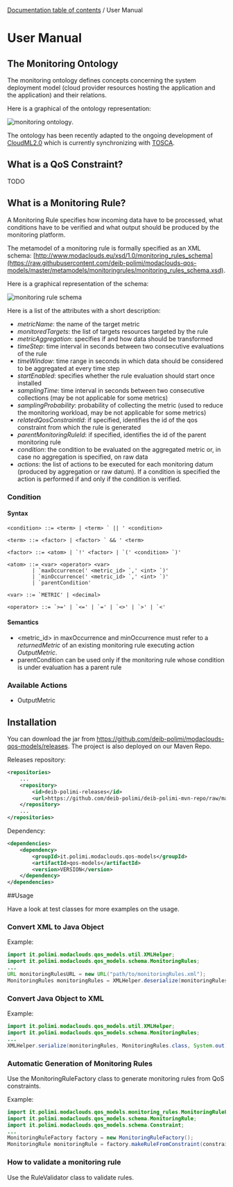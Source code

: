 [Documentation table of contents](TOC.md) / User Manual

# User Manual

## The Monitoring Ontology

The monitoring ontology defines concepts concerning the system deployment model (cloud provider
resources hosting the application and the application) and their relations.

Here is a graphical of the ontology representation:

![monitoring ontology](img/ontology.jpg "Monitoring Ontology").

The ontology has been recently adapted to the ongoing development of [CloudML2.0](http://cloudml.org/)
which is currently synchronizing with 
[TOSCA](https://www.oasis-open.org/committees/tc_home.php?wg_abbrev=tosca).

## What is a QoS Constraint?

TODO

## What is a Monitoring Rule?

A Monitoring Rule specifies how incoming data have to be processed, what conditions have to be
 verified and what output should be produced by the monitoring platform.

The metamodel of a monitoring rule is formally specified as an XML schema:
[http://www.modaclouds.eu/xsd/1.0/monitoring_rules_schema](https://raw.githubusercontent.com/deib-polimi/modaclouds-qos-models/master/metamodels/monitoringrules/monitoring_rules_schema.xsd).

Here is a graphical representation of the schema:

![monitoring rule schema](img/monitoring_rules_schema.png "monitoring_rules_schema")

Here is a list of the attributes with a short description:
- *metricName*: the name of the target metric
- *monitoredTargets*: the list of targets resources targeted by the rule
- *metricAggregation*: specifies if and how data should be transformed
- *timeStep*: time interval in seconds between two consecutive evaluations of the rule
- *timeWindow*: time range in seconds in which data should be considered to be aggregated at every time step
- *startEnabled*: specifies whether the rule evaluation should start once installed
- *samplingTime*: time interval in seconds between two consecutive collections (may be not applicable for some metrics)
- *samplingProbability*: probability of collecting the metric (used to reduce the monitoring workload, may be not applicable for some metrics)
- *relatedQosConstraintId*: if specified, identifies the id of the qos constraint from which the rule is generated
- *parentMonitoringRuleId*: if specified, identifies the id of the parent monitoring rule
- *condition*: the condition to be evaluated on the aggregated metric or, in case no aggregation is specified, on raw data
- *actions*: the list of actions to be executed for each monitoring datum (produced by aggregation or raw datum).
If a condition is specified the action is performed if and only if the condition is verified.

### Condition

#### Syntax

```
<condition> ::= <term> | <term> ` || ' <condition>

<term> ::= <factor> | <factor> ` && ' <term>

<factor> ::= <atom> | `!' <factor> | `(' <condition> `)'

<atom> ::= <var> <operator> <var> 
		| `maxOccurrence(' <metric_id> `,' <int> `)'
		| `minOccurrence(' <metric_id> `,' <int> `)'
		| `parentCondition'
		
<var> ::= `METRIC' | <decimal>

<operator> ::= `>=' | `<=' | `=' | `<>' | `>' | `<'
```

#### Semantics

- <metric_id> in maxOccurrence and minOccurrence must refer to a *returnedMetric* of an existing monitoring
rule executing action *OutputMetric*.
- parentCondition can be used only if the monitoring rule whose condition is under evaluation has a parent rule

### Available Actions

- OutputMetric

## Installation

You can download the jar from https://github.com/deib-polimi/modaclouds-qos-models/releases.
The project is also deployed on our Maven Repo.

Releases repository:
```xml
<repositories>
	...
	<repository>
        <id>deib-polimi-releases</id>
        <url>https://github.com/deib-polimi/deib-polimi-mvn-repo/raw/master/releases</url>
	</repository>
	...
</repositories>
```

Dependency:
```xml
<dependencies>
	<dependency>
		<groupId>it.polimi.modaclouds.qos-models</groupId>
		<artifactId>qos-models</artifactId>
		<version>VERSION</version>
	</dependency>
</dependencies>
```


##Usage

Have a look at test classes for more examples on the usage.

### Convert XML to Java Object

Example:
```java
import it.polimi.modaclouds.qos_models.util.XMLHelper;
import it.polimi.modaclouds.qos_models.schema.MonitoringRules;
...
URL monitoringRulesURL = new URL("path/to/monitoringRules.xml");
MonitoringRules monitoringRules = XMLHelper.deserialize(monitoringRulesURL, MonitoringRules.class);
```

### Convert Java Object to XML

Example:
```java
import it.polimi.modaclouds.qos_models.util.XMLHelper;
import it.polimi.modaclouds.qos_models.schema.MonitoringRules;
...
XMLHelper.serialize(monitoringRules, MonitoringRules.class, System.out);
```

### Automatic Generation of Monitoring Rules

Use the MonitoringRuleFactory class to generate monitoring rules from QoS constraints.

Example:
```java
import it.polimi.modaclouds.qos_models.monitoring_rules.MonitoringRuleFactory;
import it.polimi.modaclouds.qos_models.schema.MonitoringRule;
import it.polimi.modaclouds.qos_models.schema.Constraint;
...
MonitoringRuleFactory factory = new MonitoringRuleFactory();
MonitoringRule monitoringRule = factory.makeRuleFromConstraint(constraint);
```

### How to validate a monitoring rule

Use the RuleValidator class to validate rules.
